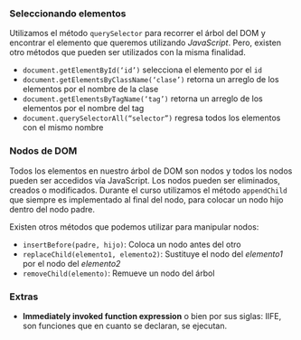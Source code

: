 ### Seleccionando elementos

Utilizamos el método `querySelector` para recorrer el árbol del DOM y encontrar el elemento que queremos utilizando *JavaScript*. Pero, existen otro métodos que pueden ser utilizados con la misma finalidad.

- `document.getElementById(‘id’)` selecciona el elemento por el `id`
- `document.getElementsByClassName(‘clase’)` retorna un arreglo de los elementos por el nombre de la clase
- `document.getElementsByTagName(‘tag’)` retorna un arreglo de los elementos por el nombre del tag
- `document.querySelectorAll(“selector”)` regresa todos los elementos con el mismo nombre

### Nodos de DOM

Todos los elementos en nuestro árbol de DOM son nodos y todos los nodos pueden ser accedidos vía JavaScript. Los nodos pueden ser eliminados, creados o modificados. Durante el curso utilizamos el método `appendChild` que siempre es implementado al final del nodo, para colocar un nodo hijo dentro del nodo padre.

Existen otros métodos que podemos utilizar para manipular nodos:

- `insertBefore(padre, hijo)`: Coloca un nodo antes del otro
- `replaceChild(elemento1, elemento2)`: Sustituye el nodo del *elemento1* por el nodo del *elemento2*
- `removeChild(elemento)`: Remueve un nodo del árbol

### Extras

- **Immediately invoked function expression** o bien por sus siglas: IIFE, son funciones que en cuanto se declaran, se ejecutan.